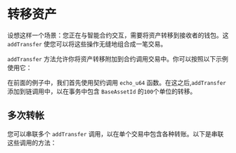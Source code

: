# 转移资产

设想这样一个场景：您正在与智能合约交互，需要将资产转移到接收者的钱包。这 `addTransfer` 使您可以将这些操作无缝地组合成一笔交易。

 `addTransfer` 方法允许你将资产转移附加到合约调用交易中。你可以按照以下示例使用它：

<!-- <<< ../../docs-snippets/src/guide/contracts/add-transfer.test.ts#add-transfer-1{ts:line-numbers} -->

在前面的例子中，我们首先使用契约调用 `echo_u64` 函数。在这之后,`addTransfer` 添加到链调用中，以在事务中包含 `BaseAssetId` 的`100`个单位的转移。

## 多次转帐

您可以串联多个 `addTransfer` 调用，以在单个交易中包含各种转账。以下是串联这些调用的方法：

<!-- <<< ../../docs-snippets/src/guide/contracts/add-transfer.test.ts#add-transfer-2{ts:line-numbers} -->
